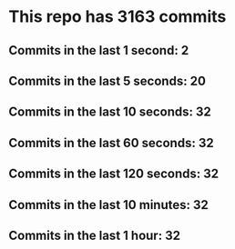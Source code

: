 # This repo has 3163 commits

## Commits in the last 1 second: 2
## Commits in the last 5 seconds: 20
## Commits in the last 10 seconds: 32
## Commits in the last 60 seconds: 32
## Commits in the last 120 seconds: 32
## Commits in the last 10 minutes: 32
## Commits in the last 1 hour: 32
